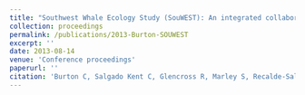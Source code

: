 ```yaml
---
title: "Southwest Whale Ecology Study (SouWEST): An integrated collaborative project using multiple platforms to investigate the ecology and behaviour of baleen whales in southwestern Australia"
collection: proceedings
permalink: /publications/2013-Burton-SOUWEST
excerpt: ''
date: 2013-08-14  
venue: 'Conference proceedings'
paperurl: ''
citation: 'Burton C, Salgado Kent C, Glencross R, Marley S, Recalde-Salas A, Attard C, <strong>Bouchet P,</strong> Moller L. 2013. Southwest Whale Ecology Study (SouWEST): An integrated collaborative project using multiple platforms to investigate the ecology and behaviour of baleen whales in southwestern Australia. <em>Proceedings of the 3<sup>rd</sup> Biennial Southwest Marine Conference</em>, Dunsborough, WA – 9 May 2013.'
---
```

